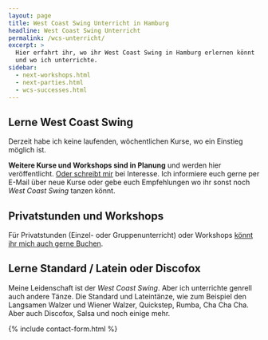 ```yaml
---
layout: page
title: West Coast Swing Unterricht in Hamburg
headline: West Coast Swing Unterricht
permalink: /wcs-unterricht/
excerpt: >
  Hier erfahrt ihr, wo ihr West Coast Swing in Hamburg erlernen könnt
  und wo ich unterrichte.
sidebar:
  - next-workshops.html
  - next-parties.html
  - wcs-successes.html
---
```


## Lerne West Coast Swing

Derzeit habe ich keine laufenden, wöchentlichen Kurse, wo ein Einstieg möglich ist. 

**Weitere Kurse und Workshops sind in Planung** und werden hier veröffentlicht. [Oder schreibt mir](#contact-form) bei Interesse. Ich informiere euch gerne per E-Mail über neue Kurse oder gebe euch Empfehlungen wo ihr sonst noch _West Coast Swing_ tanzen könnt.

## Privatstunden und Workshops

Für Privatstunden (Einzel- oder Gruppenunterricht) oder Workshops [könnt ihr mich auch gerne Buchen](#contact-form).

## Lerne Standard / Latein oder Discofox

Meine Leidenschaft ist der _West Coast Swing_. Aber ich unterrichte genrell auch andere Tänze. Die Standard und Lateintänze, wie zum Beispiel den Langsamen Walzer und Wiener Walzer, Quickstep, Rumba, Cha Cha Cha. Aber auch Discofox, Salsa und noch einige mehr.


{% include contact-form.html %}
